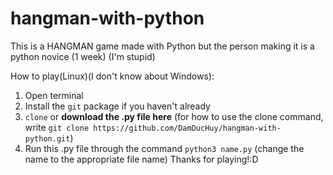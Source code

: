 # hangman-with-python
This is a HANGMAN game made with Python but the person making it is a python novice (1 week)
(I'm stupid)

How to play(Linux)(I don't know about Windows):

1. Open terminal
2. Install the `git` package if you haven't already
3. `clone` or **download the .py file here**
(for how to use the clone command, write `git clone https://github.com/DamDucHuy/hangman-with-python.git`)
4. Run this .py file through the command `python3 name.py`
(change the name to the appropriate file name)
Thanks for playing!:D
